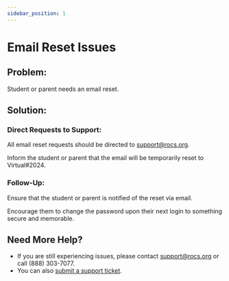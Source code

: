 ```yaml
---
sidebar_position: 1
---
```


# Email Reset Issues

## Problem: 
Student or parent needs an email reset.

## Solution:
### Direct Requests to Support:
All email reset requests should be directed to support@rocs.org.

Inform the student or parent that the email will be temporarily reset to Virtual#2024.

### Follow-Up:
Ensure that the student or parent is notified of the reset via email.

Encourage them to change the password upon their next login to something secure and memorable.

## Need More Help?
- If you are still experiencing issues, please contact support@rocs.org or call (888) 303-7077.
- You can also [submit a support ticket](#).
